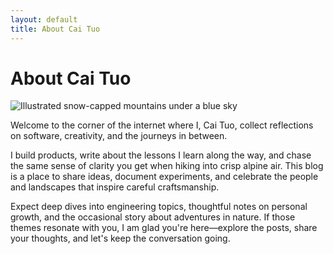 ```yaml
---
layout: default
title: About Cai Tuo
---
```


<div class="post">
  <h1 class="pageTitle">About Cai Tuo</h1>
  <img src="{{ '/assets/img/snow-mountain.svg' | relative_url }}" alt="Illustrated snow-capped mountains under a blue sky" />
  <p class="intro">Welcome to the corner of the internet where I, Cai Tuo, collect reflections on software, creativity, and the journeys in between.</p>
  <p>I build products, write about the lessons I learn along the way, and chase the same sense of clarity you get when hiking into crisp alpine air. This blog is a place to share ideas, document experiments, and celebrate the people and landscapes that inspire careful craftsmanship.</p>
  <p>Expect deep dives into engineering topics, thoughtful notes on personal growth, and the occasional story about adventures in nature. If those themes resonate with you, I am glad you're here—explore the posts, share your thoughts, and let's keep the conversation going.</p>
</div>
